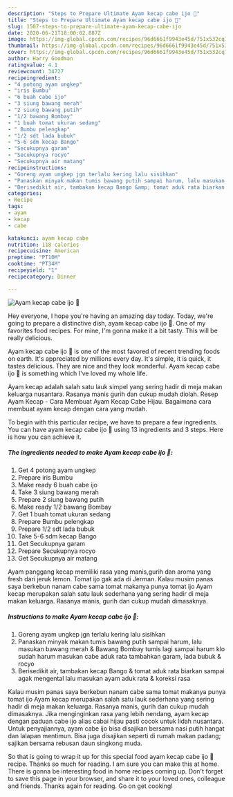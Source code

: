 ```yaml
---
description: "Steps to Prepare Ultimate Ayam kecap cabe ijo 🐔"
title: "Steps to Prepare Ultimate Ayam kecap cabe ijo 🐔"
slug: 1507-steps-to-prepare-ultimate-ayam-kecap-cabe-ijo
date: 2020-06-21T18:00:02.887Z
image: https://img-global.cpcdn.com/recipes/96d6661f9943e45d/751x532cq70/ayam-kecap-cabe-ijo-🐔-foto-resep-utama.jpg
thumbnail: https://img-global.cpcdn.com/recipes/96d6661f9943e45d/751x532cq70/ayam-kecap-cabe-ijo-🐔-foto-resep-utama.jpg
cover: https://img-global.cpcdn.com/recipes/96d6661f9943e45d/751x532cq70/ayam-kecap-cabe-ijo-🐔-foto-resep-utama.jpg
author: Harry Goodman
ratingvalue: 4.1
reviewcount: 34727
recipeingredient:
- "4 potong ayam ungkep"
- "iris Bumbu"
- "6 buah cabe ijo"
- "3 siung bawang merah"
- "2 siung bawang putih"
- "1/2 bawang Bombay"
- "1 buah tomat ukuran sedang"
- " Bumbu pelengkap"
- "1/2 sdt lada bubuk"
- "5-6 sdm kecap Bango"
- "Secukupnya garam"
- "Secukupnya rocyo"
- "Secukupnya air matang"
recipeinstructions:
- "Goreng ayam ungkep jgn terlalu kering lalu sisihkan"
- "Panaskan minyak makan tumis bawang putih sampai harum, lalu masukan bawang merah &amp; Bawang Bombay tumis lagi sampai harum klo sudah harum masukan cabe aduk rata tambahkan garam, lada bubuk &amp; rocyo"
- "Berisedikit air, tambakan kecap Bango &amp; tomat aduk rata biarkan sampai agak mengental lalu masukan ayam aduk rata &amp; koreksi rasa"
categories:
- Recipe
tags:
- ayam
- kecap
- cabe

katakunci: ayam kecap cabe 
nutrition: 118 calories
recipecuisine: American
preptime: "PT10M"
cooktime: "PT34M"
recipeyield: "1"
recipecategory: Dinner

---
```



![Ayam kecap cabe ijo 🐔](https://img-global.cpcdn.com/recipes/96d6661f9943e45d/751x532cq70/ayam-kecap-cabe-ijo-🐔-foto-resep-utama.jpg)

Hey everyone, I hope you're having an amazing day today. Today, we're going to prepare a distinctive dish, ayam kecap cabe ijo 🐔. One of my favorites food recipes. For mine, I'm gonna make it a bit tasty. This will be really delicious.

Ayam kecap cabe ijo 🐔 is one of the most favored of recent trending foods on earth. It's appreciated by millions every day. It's simple, it is quick, it tastes delicious. They are nice and they look wonderful. Ayam kecap cabe ijo 🐔 is something which I've loved my whole life.

Ayam kecap adalah salah satu lauk simpel yang sering hadir di meja makan keluarga nusantara. Rasanya manis gurih dan cukup mudah diolah. Resep Ayam Kecap - Cara Membuat Ayam Kecap Cabe Hijau. Bagaimana cara membuat ayam kecap dengan cara yang mudah.


To begin with this particular recipe, we have to prepare a few ingredients. You can have ayam kecap cabe ijo 🐔 using 13 ingredients and 3 steps. Here is how you can achieve it.

<!--inarticleads1-->

##### The ingredients needed to make Ayam kecap cabe ijo 🐔:

1. Get 4 potong ayam ungkep
1. Prepare iris Bumbu
1. Make ready 6 buah cabe ijo
1. Take 3 siung bawang merah
1. Prepare 2 siung bawang putih
1. Make ready 1/2 bawang Bombay
1. Get 1 buah tomat ukuran sedang
1. Prepare  Bumbu pelengkap
1. Prepare 1/2 sdt lada bubuk
1. Take 5-6 sdm kecap Bango
1. Get Secukupnya garam
1. Prepare Secukupnya rocyo
1. Get Secukupnya air matang


Ayam panggang kecap memiliki rasa yang manis,gurih dan aroma yang fresh dari jeruk lemon. Tomat ijo gak ada di Jerman. Kalau musim panas saya berkebun nanam cabe sama tomat makanya punya tomat ijo  Ayam kecap merupakan salah satu lauk sederhana yang sering hadir di meja makan keluarga. Rasanya manis, gurih dan cukup mudah dimasaknya. 

<!--inarticleads2-->

##### Instructions to make Ayam kecap cabe ijo 🐔:

1. Goreng ayam ungkep jgn terlalu kering lalu sisihkan
1. Panaskan minyak makan tumis bawang putih sampai harum, lalu masukan bawang merah &amp; Bawang Bombay tumis lagi sampai harum klo sudah harum masukan cabe aduk rata tambahkan garam, lada bubuk &amp; rocyo
1. Berisedikit air, tambakan kecap Bango &amp; tomat aduk rata biarkan sampai agak mengental lalu masukan ayam aduk rata &amp; koreksi rasa


Kalau musim panas saya berkebun nanam cabe sama tomat makanya punya tomat ijo  Ayam kecap merupakan salah satu lauk sederhana yang sering hadir di meja makan keluarga. Rasanya manis, gurih dan cukup mudah dimasaknya. Jika menginginkan rasa yang lebih nendang, ayam kecap dengan paduan cabe ijo alias cabai hijau pasti cocok untuk lidah nusantara. Untuk penyajiannya, ayam cabe ijo bisa disajikan bersama nasi putih hangat dan lalapan mentimun. Bisa juga disajikan seperti di rumah makan padang; sajikan bersama rebusan daun singkong muda. 

So that is going to wrap it up for this special food ayam kecap cabe ijo 🐔 recipe. Thanks so much for reading. I am sure you can make this at home. There is gonna be interesting food in home recipes coming up. Don't forget to save this page in your browser, and share it to your loved ones, colleague and friends. Thanks again for reading. Go on get cooking!
